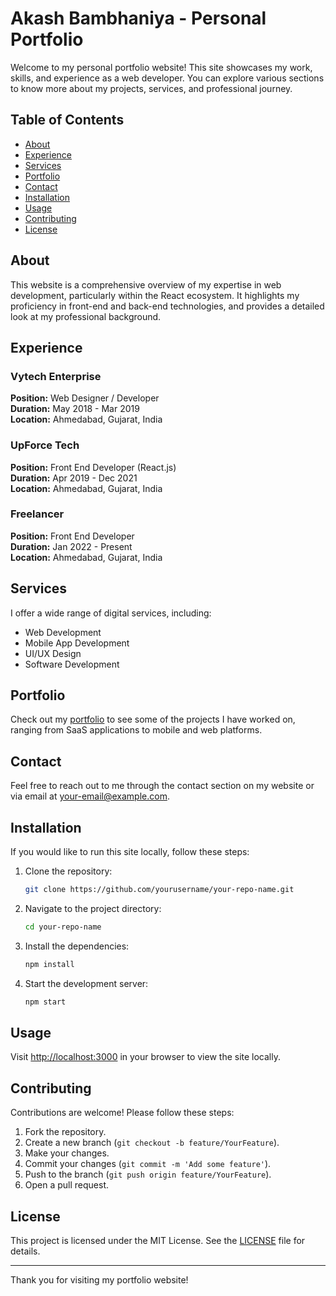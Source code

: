 # Akash Bambhaniya - Personal Portfolio

Welcome to my personal portfolio website! This site showcases my work, skills, and experience as a web developer. You can explore various sections to know more about my projects, services, and professional journey.

## Table of Contents

- [About](#about)
- [Experience](#experience)
- [Services](#services)
- [Portfolio](#portfolio)
- [Contact](#contact)
- [Installation](#installation)
- [Usage](#usage)
- [Contributing](#contributing)
- [License](#license)

## About

This website is a comprehensive overview of my expertise in web development, particularly within the React ecosystem. It highlights my proficiency in front-end and back-end technologies, and provides a detailed look at my professional background.

## Experience

### Vytech Enterprise
**Position:** Web Designer / Developer  
**Duration:** May 2018 - Mar 2019  
**Location:** Ahmedabad, Gujarat, India

### UpForce Tech
**Position:** Front End Developer (React.js)  
**Duration:** Apr 2019 - Dec 2021  
**Location:** Ahmedabad, Gujarat, India

### Freelancer
**Position:** Front End Developer  
**Duration:** Jan 2022 - Present  
**Location:** Ahmedabad, Gujarat, India

## Services

I offer a wide range of digital services, including:

- Web Development
- Mobile App Development
- UI/UX Design
- Software Development

## Portfolio

Check out my [portfolio](#portfolio) to see some of the projects I have worked on, ranging from SaaS applications to mobile and web platforms.

## Contact

Feel free to reach out to me through the contact section on my website or via email at [your-email@example.com](mailto:your-email@example.com).

## Installation

If you would like to run this site locally, follow these steps:

1. Clone the repository:
   ```sh
   git clone https://github.com/yourusername/your-repo-name.git
   ```
2. Navigate to the project directory:
   ```sh
   cd your-repo-name
   ```
3. Install the dependencies:
   ```sh
   npm install
   ```
4. Start the development server:
   ```sh
   npm start
   ```

## Usage

Visit [http://localhost:3000](http://localhost:3000) in your browser to view the site locally.

## Contributing

Contributions are welcome! Please follow these steps:

1. Fork the repository.
2. Create a new branch (`git checkout -b feature/YourFeature`).
3. Make your changes.
4. Commit your changes (`git commit -m 'Add some feature'`).
5. Push to the branch (`git push origin feature/YourFeature`).
6. Open a pull request.

## License

This project is licensed under the MIT License. See the [LICENSE](LICENSE) file for details.

---

Thank you for visiting my portfolio website!